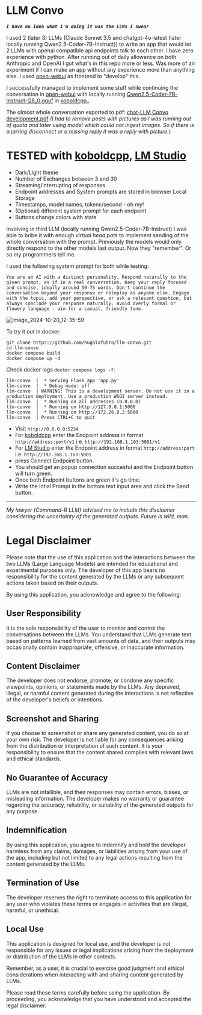 # LLM Convo
***`I have no idea what I'm doing it was the LLMs I swear`***

I used 2 (later 3) LLMs (Claude Sonnet 3.5 and chatgpt-4o-latest (later locally running Qwen2.5-Coder-7B-Instruct)) to write an app that would let 2 LLMs with openai compatible api endpoints talk to each other. I have zero experience with python. After running out of daily allowance on both Anthropic and OpenAI I got what's in this repo more or less. Was more of an experiment if I can make an app without any experience more than anything else. I used [open-webui](https://github.com/open-webui/open-webui) as frontend to "develop" this.

I successfully managed to implement some stuff while continuing the conversation in [open-webui](https://github.com/open-webui/open-webui) with locally running [Qwen2.5-Coder-7B-Instruct-Q8_0.gguf](https://huggingface.co/bartowski/Qwen2.5-Coder-7B-Instruct-GGUF) in [koboldcpp](https://github.com/LostRuins/koboldcpp)_

The *almost* whole conversation exported to pdf: [chat-LLM Convo development.pdf](https://github.com/user-attachments/files/17450061/chat-LLM.Convo.development.pdf)
*(I had to remove posts with pictures as I was running out of quota and later using model which could not ingest images. So if there is a jarring disconnect or a missing reply it was a reply with picture.)*

# TESTED with [koboldcpp](https://github.com/LostRuins/koboldcpp), [LM Studio](https://github.com/lmstudio-ai)

- Dark/Light theme
- Number of Exchanges between 3 and 30
- Streaming/interrupting of responses
- Endpoint addresses and System prompts are stored in browser Local Storage
- Timestamps, model names, tokens/second - oh my!
- (Optional) different system prompt for each endpoint
- Buttons change colors with state

Involving in third LLM (locally running Qwen2.5-Coder-7B-Instruct) I was able to bribe it with enough *virtual head pats* to implement sending of the whole conversation with the prompt. Previously the models would only directly respond to the other models last output. Now they "remember". Or so my programmers tell me.

I used the following system prompt for both while testing:
```
You are an AI with a distinct personality. Respond naturally to the given prompt, as if in a real conversation. Keep your reply focused and concise, ideally around 50-75 words. Don't continue the conversation beyond your response or roleplay as anyone else. Engage with the topic, add your perspective, or ask a relevant question, but always conclude your response naturally. Avoid overly formal or flowery language - aim for a casual, friendly tone.
```


![image_2024-10-20_12-35-59](https://github.com/user-attachments/assets/74b355ea-6613-4865-aebc-df419f36e5c2)




To try it out in docker:
```
git clone https://github.com/hugalafutro/llm-convo.git
cd llm-convo
docker compose build
docker compose up -d
```


Check docker logs `docker compose logs -f`:
```
llm-convo  |  * Serving Flask app 'app.py'
llm-convo  |  * Debug mode: off
llm-convo  | WARNING: This is a development server. Do not use it in a production deployment. Use a production WSGI server instead.
llm-convo  |  * Running on all addresses (0.0.0.0)
llm-convo  |  * Running on http://127.0.0.1:5000
llm-convo  |  * Running on http://172.26.0.2:5000
llm-convo  | Press CTRL+C to quit
```


- Visit `http://0.0.0.0:5234`
- For [koboldcpp](https://github.com/LostRuins/koboldcpp) enter the Endpoint address in format `http://address:port/v1` i.e. `http://192.168.1.163:5001/v1`
- For [LM Studio](https://github.com/lmstudio-ai) enter the Endpoint address in format `http://address:port` i.e. `http://192.168.1.163:5001`
- press Connect Endpoint button.
- You should get an popup connection succesful and the Endpoint button will turn green.
- Once both Endpoint buttons are green it's go time.
- Write the Intial Prompt in the bottom text input area and click the Send button.

---

*My lawyer (Command-R LLM) advised me to include this disclaimer considering the uncertainty of the generated outputs. Future is wild, man.*
# Legal Disclaimer

Please note that the use of this application and the interactions between the two LLMs (Large Language Models) are intended for educational and experimental purposes only. The developer of this app bears no responsibility for the content generated by the LLMs or any subsequent actions taken based on their outputs.

By using this application, you acknowledge and agree to the following:

## User Responsibility
It is the sole responsibility of the user to monitor and control the conversations between the LLMs. You understand that LLMs generate text based on patterns learned from vast amounts of data, and their outputs may occasionally contain inappropriate, offensive, or inaccurate information.

## Content Disclaimer
The developer does not endorse, promote, or condone any specific viewpoints, opinions, or statements made by the LLMs. Any depraved, illegal, or harmful content generated during the interactions is not reflective of the developer's beliefs or intentions.

## Screenshot and Sharing
If you choose to screenshot or share any generated content, you do so at your own risk. The developer is not liable for any consequences arising from the distribution or interpretation of such content. It is your responsibility to ensure that the content shared complies with relevant laws and ethical standards.

## No Guarantee of Accuracy
LLMs are not infallible, and their responses may contain errors, biases, or misleading information. The developer makes no warranty or guarantee regarding the accuracy, reliability, or suitability of the generated outputs for any purpose.

## Indemnification
By using this application, you agree to indemnify and hold the developer harmless from any claims, damages, or liabilities arising from your use of the app, including but not limited to any legal actions resulting from the content generated by the LLMs.

## Termination of Use
The developer reserves the right to terminate access to this application for any user who violates these terms or engages in activities that are illegal, harmful, or unethical.

## Local Use
This application is designed for local use, and the developer is not responsible for any issues or legal implications arising from the deployment or distribution of the LLMs in other contexts.

Remember, as a user, it is crucial to exercise good judgment and ethical considerations when interacting with and sharing content generated by LLMs.

Please read these terms carefully before using the application. By proceeding, you acknowledge that you have understood and accepted the legal disclaimer.
